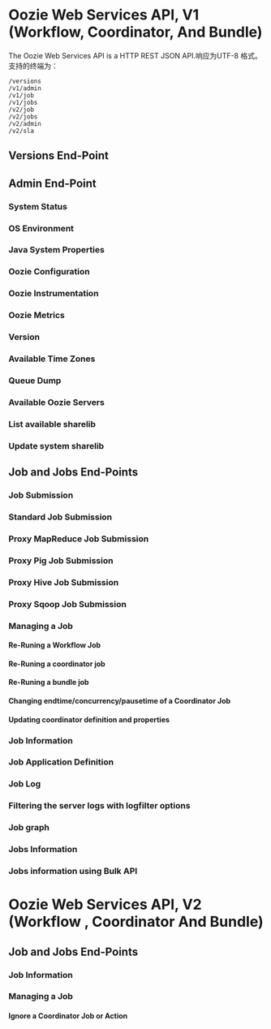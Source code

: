 # Oozie Web Services API, V1 (Workflow, Coordinator, And Bundle) #
The Oozie Web Services API is a HTTP REST JSON API.响应为UTF-8 格式。
支持的终端为：

    /versions
    /v1/admin
    /v1/job
    /v1/jobs
    /v2/job
    /v2/jobs
    /v2/admin
    /v2/sla


## Versions End-Point ##



## Admin End-Point ##



### System Status ###




### OS Environment ###



### Java System Properties ###



### Oozie Configuration ###



### Oozie Instrumentation ###


### Oozie Metrics ###


### Version ###


### Available Time Zones ###



### Queue Dump ###



### Available Oozie Servers ###



### List available sharelib ###


### Update system sharelib ###


## Job and Jobs End-Points ##


### Job Submission ###


### Standard Job Submission ###



### Proxy MapReduce Job Submission ###


### Proxy Pig Job Submission ###


### Proxy Hive Job Submission ###


### Proxy Sqoop Job Submission ###


### Managing a Job ###



#### Re-Runing a Workflow Job ####



#### Re-Runing a coordinator job ####



#### Re-Runing a bundle job ####



#### Changing endtime/concurrency/pausetime of a Coordinator Job ####



#### Updating coordinator definition and properties ####



### Job Information ###



### Job Application Definition ###



### Job Log ###



### Filtering the server logs with logfilter options ###



### Job graph ###



### Jobs Information ###



### Jobs information using Bulk API ###



# Oozie Web Services API, V2 (Workflow , Coordinator And Bundle) #


## Job and Jobs End-Points ##


### Job Information ###



### Managing a Job ###


#### Ignore a Coordinator Job or Action ####
